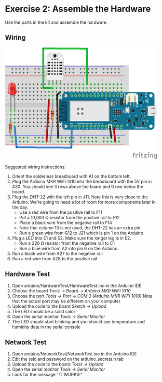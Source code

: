# Exercise 2: Assemble the Hardware

Use the parts in the kit and assemble the hardware.

## Wiring

![Fritzing Diagram](../images/diagram1_bb.png)

Suggested wiring instructions:

1. Orient the solderless breadboard with A1 on the bottom left.
1. Plug the Arduino MKR WiFi 1010 into the breadboard with the 5V pin in A30. You should see 3 rows above the board and 0 row below the board.
1. Plug the DHT-22 with the left pin in J11. Note this is very close to the Arduino. We're going to need a lot of room for more components later in the day.
   * Use a red wire from the positive rail to F11
   * Put a 10,000 &#937; resistor from the positive rail to F12.
   * Place a black wire from the negative rail to F14
   * Note that column 13 is not used, the DHT-22 has an extra pin.
   * Run a green wire from G12 to J21 which is pin 1 on the Arduino.
1. Plug a LED into E1 and E2. Make sure the longer leg is in E2.
   * Run a 220 &#937; resistor from the negative rail to C1
   * Run a blue wire from A2 into pin 6 on the Arduino.
1. Run a black wire from A27 to the negative rail
1. Run a red wire from A28 to the positive rail

## Hardware Test

1. Open arduino/HardwareTest/HardwareTest.ino in the Arduino IDE
1. Choose the board _Tools -> Board -> Arduino MKR WiFi 1010_
1. Choose the port _Tools -> Port -> COM 3 (Arduino MKR WiFI 1010)_ Note that the actual port may be different on your computer
1. Upload the code to the board _Sketch -> Upload_
1. The LED should be a solid color
1. Open the serial monitor _Tools -> Serial Monitor_
1. The LED should start blinking and you should see temperature and humidity data in the serial console

## Network Test

1. Open arduino/NetworkTest/NetworkTest.ino in the Arduino IDE
1. Edit the ssid and password on the arduino_secrets.h tab
1. Upload the code to the board _Tools -> Upload_
1. Open the serial monitor _Tools -> Serial Monitor_
1. Look for the message "IT WORKS!"
